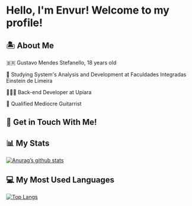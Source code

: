 # Hello, I'm Envur! Welcome to my profile!

## 🏝 About Me

🇧🇷 Gustavo Mendes Stefanello, 18 years old

📝 Studying System's Analysis and Development at Faculdades Integradas Einstein de Limeira

👨🏻‍💻 Back-end Developer at Upiara

🎸 Qualified Mediocre Guitarrist

## 📡 Get in Touch With Me!

## 📊 My Stats

[![Anurag’s github stats](https://github-readme-stats.vercel.app/api?username=envur)](https://github.com/envur)

## 💻 My Most Used Languages

[![Top Langs](https://github-readme-stats.vercel.app/api/top-langs/?username=envur&layout=compact)](https://github.com/envur)
